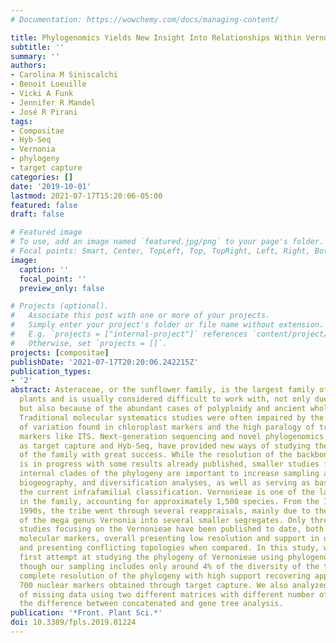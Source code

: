 ```yaml
---
# Documentation: https://wowchemy.com/docs/managing-content/

title: Phylogenomics Yields New Insight Into Relationships Within Vernonieae (Asteraceae)
subtitle: ''
summary: ''
authors:
- Carolina M Siniscalchi
- Benoit Loeuille
- Vicki A Funk
- Jennifer R Mandel
- José R Pirani
tags:
- Compositae
- Hyb-Seq
- Vernonia
- phylogeny
- target capture
categories: []
date: '2019-10-01'
lastmod: 2021-07-17T15:20:06-05:00
featured: false
draft: false

# Featured image
# To use, add an image named `featured.jpg/png` to your page's folder.
# Focal points: Smart, Center, TopLeft, Top, TopRight, Left, Right, BottomLeft, Bottom, BottomRight.
image:
  caption: ''
  focal_point: ''
  preview_only: false

# Projects (optional).
#   Associate this post with one or more of your projects.
#   Simply enter your project's folder or file name without extension.
#   E.g. `projects = ["internal-project"]` references `content/project/deep-learning/index.md`.
#   Otherwise, set `projects = []`.
projects: [compositae]
publishDate: '2021-07-17T20:20:06.242215Z'
publication_types:
- '2'
abstract: Asteraceae, or the sunflower family, is the largest family of flowering
  plants and is usually considered difficult to work with, not only due to its size,
  but also because of the abundant cases of polyploidy and ancient whole-genome duplications.
  Traditional molecular systematics studies were often impaired by the low levels
  of variation found in chloroplast markers and the high paralogy of traditional nuclear
  markers like ITS. Next-generation sequencing and novel phylogenomics methods, such
  as target capture and Hyb-Seq, have provided new ways of studying the phylogeny
  of the family with great success. While the resolution of the backbone of the family
  is in progress with some results already published, smaller studies focusing on
  internal clades of the phylogeny are important to increase sampling and allow morphological,
  biogeography, and diversification analyses, as well as serving as basis to test
  the current infrafamilial classification. Vernonieae is one of the largest tribes
  in the family, accounting for approximately 1,500 species. From the 1970s to the
  1990s, the tribe went through several reappraisals, mainly due to the splitting
  of the mega genus Vernonia into several smaller segregates. Only three phylogenetic
  studies focusing on the Vernonieae have been published to date, both using a few
  molecular markers, overall presenting low resolution and support in deepest nodes,
  and presenting conflicting topologies when compared. In this study, we present the
  first attempt at studying the phylogeny of Vernonieae using phylogenomics. Even
  though our sampling includes only around 4% of the diversity of the tribe, we achieved
  complete resolution of the phylogeny with high support recovering approximately
  700 nuclear markers obtained through target capture. We also analyzed the effect
  of missing data using two different matrices with different number of markers and
  the difference between concatenated and gene tree analysis.
publication: '*Front. Plant Sci.*'
doi: 10.3389/fpls.2019.01224
---
```

